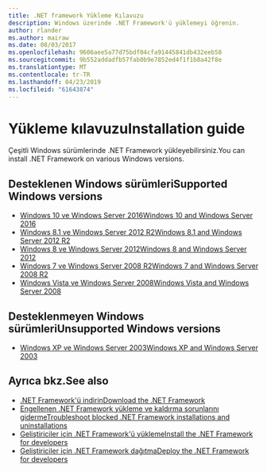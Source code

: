 ```yaml
---
title: .NET framework Yükleme Kılavuzu
description: Windows üzerinde .NET Framework'ü yüklemeyi öğrenin.
author: rlander
ms.author: mairaw
ms.date: 08/03/2017
ms.openlocfilehash: 9606aee5a77d75bdf04cfa91445841db432eeb58
ms.sourcegitcommit: 9b552addadfb57fab0b9e7852ed4f1f1b8a42f8e
ms.translationtype: MT
ms.contentlocale: tr-TR
ms.lasthandoff: 04/23/2019
ms.locfileid: "61643874"
---
```

# <a name="installation-guide"></a><span data-ttu-id="4e983-103">Yükleme kılavuzu</span><span class="sxs-lookup"><span data-stu-id="4e983-103">Installation guide</span></span>

<span data-ttu-id="4e983-104">Çeşitli Windows sürümlerinde .NET Framework yükleyebilirsiniz.</span><span class="sxs-lookup"><span data-stu-id="4e983-104">You can install .NET Framework on various Windows versions.</span></span>

## <a name="supported-windows-versions"></a><span data-ttu-id="4e983-105">Desteklenen Windows sürümleri</span><span class="sxs-lookup"><span data-stu-id="4e983-105">Supported Windows versions</span></span>

- [<span data-ttu-id="4e983-106">Windows 10 ve Windows Server 2016</span><span class="sxs-lookup"><span data-stu-id="4e983-106">Windows 10 and Windows Server 2016</span></span>](on-windows-10.md)
- [<span data-ttu-id="4e983-107">Windows 8.1 ve Windows Server 2012 R2</span><span class="sxs-lookup"><span data-stu-id="4e983-107">Windows 8.1 and Windows Server 2012 R2</span></span>](on-windows-8-1.md)
- [<span data-ttu-id="4e983-108">Windows 8 ve Windows Server 2012</span><span class="sxs-lookup"><span data-stu-id="4e983-108">Windows 8 and Windows Server 2012</span></span>](on-windows-8.md)
- [<span data-ttu-id="4e983-109">Windows 7 ve Windows Server 2008 R2</span><span class="sxs-lookup"><span data-stu-id="4e983-109">Windows 7 and Windows Server 2008 R2</span></span>](on-windows-7.md)
- [<span data-ttu-id="4e983-110">Windows Vista ve Windows Server 2008</span><span class="sxs-lookup"><span data-stu-id="4e983-110">Windows Vista and Windows Server 2008</span></span>](on-windows-vista.md)

## <a name="unsupported-windows-versions"></a><span data-ttu-id="4e983-111">Desteklenmeyen Windows sürümleri</span><span class="sxs-lookup"><span data-stu-id="4e983-111">Unsupported Windows versions</span></span>

- [<span data-ttu-id="4e983-112">Windows XP ve Windows Server 2003</span><span class="sxs-lookup"><span data-stu-id="4e983-112">Windows XP and Windows Server 2003</span></span>](on-windows-xp.md)

## <a name="see-also"></a><span data-ttu-id="4e983-113">Ayrıca bkz.</span><span class="sxs-lookup"><span data-stu-id="4e983-113">See also</span></span>

- [<span data-ttu-id="4e983-114">.NET Framework'ü indirin</span><span class="sxs-lookup"><span data-stu-id="4e983-114">Download the .NET Framework</span></span>](https://www.microsoft.com/net/download/framework?utm_source=ms-docs&utm_medium=referral)
- [<span data-ttu-id="4e983-115">Engellenen .NET Framework yükleme ve kaldırma sorunlarını giderme</span><span class="sxs-lookup"><span data-stu-id="4e983-115">Troubleshoot blocked .NET Framework installations and uninstallations</span></span>](troubleshoot-blocked-installations-and-uninstallations.md)
- [<span data-ttu-id="4e983-116">Geliştiriciler için .NET Framework'ü yükleme</span><span class="sxs-lookup"><span data-stu-id="4e983-116">Install the .NET Framework for developers</span></span>](guide-for-developers.md)
- [<span data-ttu-id="4e983-117">Geliştiriciler için .NET Framework dağıtma</span><span class="sxs-lookup"><span data-stu-id="4e983-117">Deploy the .NET Framework for developers</span></span>](../deployment/deployment-guide-for-developers.md)
